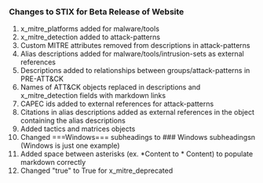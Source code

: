 ### Changes to STIX for Beta Release of Website

1. x_mitre_platforms added for malware/tools
2. x_mitre_detection added to attack-patterns
3. Custom MITRE attributes removed from descriptions in attack-patterns
4. Alias descriptions added for malware/tools/intrusion-sets as external references
5. Descriptions added to relationships between groups/attack-patterns in PRE-ATT&CK
6. Names of ATT&CK objects replaced in descriptions and x_mitre_detection fields with markdown links
7. CAPEC ids added to external references for attack-patterns
8. Citations in alias descriptions added as external references in the object containing the alias descriptions
9. Added tactics and matrices objects
10. Changed ===Windows=== subheadings to ### Windows subheadingsn (Windows is just one example)
11. Added space between asterisks (ex. *Content to * Content) to populate markdown correctly
12. Changed "true" to True for x_mitre_deprecated